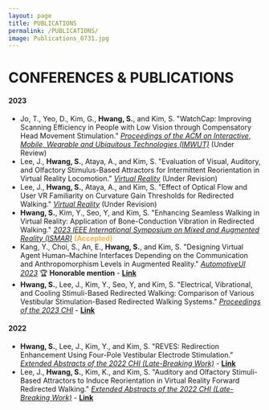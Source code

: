 ```yaml
---
layout: page
title: PUBLICATIONS
permalink: /PUBLICATIONS/
image: Publications_0731.jpg
---
```


# CONFERENCES & PUBLICATIONS
#### 2023
* Jo, T., Yeo, D., Kim, G., <strong>Hwang, S.</strong>, and Kim, S. "WatchCap: Improving Scanning Efficiency in People with Low Vision through Compensatory Head Movement Stimulation." <u><i>Proceedings of the ACM on Interactive, Mobile, Wearable and Ubiquitous Technologies (IMWUT)</i></u> (Under Review)
* Lee, J., <strong>Hwang, S.</strong>, Ataya, A., and Kim, S. "Evaluation of Visual, Auditory, and Olfactory Stimulus-Based Attractors for Intermittent Reorientation in Virtual Reality Locomotion." <u><i>Virtual Reality</i></u> (Under Revision)
* Lee, J., <strong>Hwang, S.</strong>, Ataya, A., and Kim, S. "Effect of Optical Flow and User VR Familiarity on Curvature Gain Thresholds for Redirected Walking." <u><i>Virtual Reality</i></u> (Under Revision)
* <strong>Hwang, S.</strong>, Kim, Y., Seo, Y, and Kim, S. "Enhancing Seamless Walking in Virtual Reality: Application of Bone-Conduction Vibration in Redirected Walking." <u><i>2023 IEEE International Symposium on Mixed and Augmented Reality (ISMAR)</i></u> <strong><font color='#f6b141'>(Accepted)</font></strong>
* Kang, Y., Choi, S., An, E., <strong>Hwang, S.</strong>, and Kim, S. "Designing Virtual Agent Human–Machine Interfaces Depending on the Communication and Anthropomorphism Levels in Augmented Reality." <u><i>AutomotiveUI 2023</i></u> 🏆 <strong>Honorable mention</strong> - <a href="https://dl.acm.org/doi/10.1145/3580585.3606460"><strong>Link</strong></a>
* <strong>Hwang, S.</strong>, Lee, J., Kim, Y., Seo, Y, and Kim, S. "Electrical, Vibrational, and Cooling Stimuli-Based Redirected Walking: Comparison of Various Vestibular Stimulation-Based Redirected Walking Systems." <u><i>Proceedings of the 2023 CHI</i></u> - <a href="https://dl.acm.org/doi/10.1145/3544548.3580862"><strong>Link</strong></a>

#### 2022
* <strong>Hwang, S.</strong>, Lee, J., Kim, Y., and Kim, S. "REVES: Redirection Enhancement Using Four-Pole Vestibular Electrode Stimulation." <u><i>Extended Abstracts of the 2022 CHI (Late-Breaking Work)</i></u> - <a href="https://dl.acm.org/doi/10.1145/3491101.3519626"><strong>Link</strong></a>
* Lee, J., <strong>Hwang, S.</strong>, Kim, K., and Kim, S. "Auditory and Olfactory Stimuli-Based Attractors to Induce Reorientation in Virtual Reality Forward Redirected Walking." <u><i>Extended Abstracts of the 2022 CHI (Late-Breaking Work)</i></u> - <a href="https://dl.acm.org/doi/10.1145/3491101.3519719"><strong>Link</strong></a>
